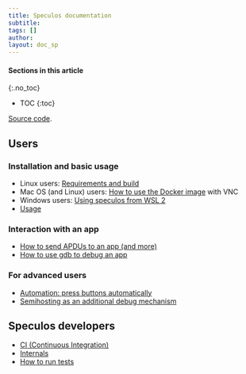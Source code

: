 ```yaml
---
title: Speculos documentation
subtitle:
tags: []
author:
layout: doc_sp
---
```


#### Sections in this article
{:.no_toc}
* TOC
{:toc}

[Source code](https://github.com/LedgerHQ/speculos).

## Users

### Installation and basic usage

- Linux users: [Requirements and build](i_build.md)
- Mac OS (and Linux) users: [How to use the Docker image](i_docker.md) with VNC
- Windows users: [Using speculos from WSL 2](i_wsl.md)
- [Usage](i_usage.md)

### Interaction with an app

- [How to send APDUs to an app (and more)](i_clients.md)
- [How to use gdb to debug an app](i_debug.md)

### For advanced users

- [Automation: press buttons automatically](i_automation.md)
- [Semihosting as an additional debug mechanism](i_semihosting.md)


## Speculos developers

- [CI (Continuous Integration)](d_ci.md)
- [Internals](d_internals.md)
- [How to run tests](d_tests.md)
